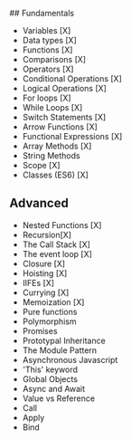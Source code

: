 ## Fundamentals

- Variables [X]
- Data types [X]
- Functions [X]
- Comparisons [X]
- Operators [X]
- Conditional Operations [X]
- Logical Operations [X]
- For loops [X]
- While Loops [X]
- Switch Statements [X]
- Arrow Functions [X]
- Functional Expressions [X]
- Array Methods [X]
- String Methods
- Scope [X]
- Classes (ES6) [X]

## Advanced

- Nested Functions [X]
- Recursion[X]
- The Call Stack [X]
- The event loop [X]
- Closure [X]
- Hoisting [X]
- IIFEs [X]
- Currying [X]
- Memoization [X]
- Pure functions
- Polymorphism
- Promises
- Prototypal Inheritance
- The Module Pattern
- Asynchronous Javascript
- 'This' keyword
- Global Objects
- Async and Await
- Value vs Reference
- Call
- Apply
- Bind
